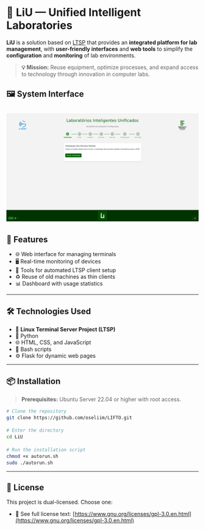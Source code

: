 # 🧠 LiU — Unified Intelligent Laboratories

&#x20;

**LiU** is a solution based on [LTSP](https://ltsp.org/) that provides an **integrated platform for lab management**, with **user-friendly interfaces** and **web tools** to simplify the **configuration** and **monitoring** of lab environments.

> **💡 Mission:** Reuse equipment, optimize processes, and expand access to technology through innovation in computer labs.

## 🖼️ System Interface
![Interface do LiU](img/screenshot.png)
---

## 🚀 Features

- 🌐 Web interface for managing terminals
- 🖥️ Real-time monitoring of devices
- 🔧 Tools for automated LTSP client setup
- ♻️ Reuse of old machines as thin clients
- 📊 Dashboard with usage statistics

---

## 🛠️ Technologies Used

- 🐧 **Linux Terminal Server Project (LTSP)**
- 🐍 Python
- 🌐 HTML, CSS, and JavaScript
- 🧰 Bash scripts
- ⚙️ Flask for dynamic web pages

---

## 📦 Installation

> **Prerequisites:** Ubuntu Server 22.04 or higher with root access.

```bash
# Clone the repository
git clone https://github.com/oseliim/LIFTO.git

# Enter the directory
cd LiU

# Run the installation script
chmod +x autorun.sh
sudo ./autorun.sh
```

---

## 📄 License

This project is dual-licensed. Choose one:

- 📘 See full license text: [https://www.gnu.org/licenses/gpl-3.0.en.html](https://www.gnu.org/licenses/gpl-3.0.en.html)
